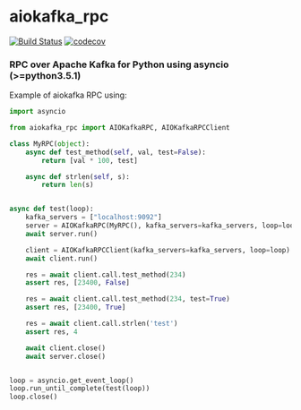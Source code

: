 # aiokafka_rpc
[![Build Status](https://travis-ci.org/fabregas/aiokafka_rpc.svg?branch=master)](https://travis-ci.org/fabregas/aiokafka_rpc)
[![codecov](https://codecov.io/gh/fabregas/aiokafka_rpc/branch/master/graph/badge.svg)](https://codecov.io/gh/fabregas/aiokafka_rpc)

### RPC over Apache Kafka for Python using asyncio (>=python3.5.1)

Example of aiokafka RPC using:

```python
import asyncio

from aiokafka_rpc import AIOKafkaRPC, AIOKafkaRPCClient

class MyRPC(object):
    async def test_method(self, val, test=False):
        return [val * 100, test]

    async def strlen(self, s):
        return len(s)


async def test(loop):
    kafka_servers = ["localhost:9092"]
    server = AIOKafkaRPC(MyRPC(), kafka_servers=kafka_servers, loop=loop)
    await server.run()

    client = AIOKafkaRPCClient(kafka_servers=kafka_servers, loop=loop)
    await client.run()

    res = await client.call.test_method(234)
    assert res, [23400, False]

    res = await client.call.test_method(234, test=True)
    assert res, [23400, True]

    res = await client.call.strlen('test')
    assert res, 4

    await client.close()
    await server.close()


loop = asyncio.get_event_loop()
loop.run_until_complete(test(loop))
loop.close()
```

